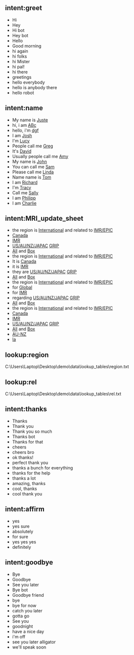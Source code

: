 <!--- Make sure to update this training data file with more training examples from https://forum.rasa.com/t/rasa-starter-pack/704 --> 

## intent:greet
- Hi
- Hey
- Hi bot
- Hey bot
- Hello
- Good morning
- hi again
- hi folks
- hi Mister
- hi pal!
- hi there
- greetings
- hello everybody
- hello is anybody there
- hello robot


## intent:name
- My name is [Juste](name)  <!--- Square brackets contain the value of entity while the text in parentheses is a a label of the entity --> 
- hi, i am [ABc](name)
- hello, i'm [dgf](name)
- I am [Josh](name)
- I'm [Lucy](name)
- People call me [Greg](name)
- It's [David](name)
- Usually people call me [Amy](name)
- My name is [John](name)
- You can call me [Sam](name)
- Please call me [Linda](name)
- Name name is [Tom](name)
- I am [Richard](name)
- I'm [Tracy](name)
- Call me [Sally](name)
- I am [Philipp](name)
- I am [Charlie](name)


## intent:MRI_update_sheet
- the region is [International](region) and related to [IMR/EPIC](rel)
- [Canada](region)
- [IMR](rel)
- [US/AU/NZ/JAPAC](region) [GRIP](rel)
- [All](region) and [Box](rel)
- the region is [International](region) and related to [IMR/EPIC](rel)
- It is [Canada](region)
- it is [IMR](rel)
- they are [US/AU/NZ/JAPAC](region) [GRIP](rel)
- [All](region) and [Box](rel)
- the region is [International](region) and related to [IMR/EPIC](rel)
- for [Global](region)
- for [IMR](rel)
- regarding [US/AU/NZ/JAPAC](region) [GRIP](rel)
- [All](region) and [Box](rel)
- the region is [International](region) and related to [IMR/EPIC](rel)
- [Canada](region)
- [IMR](rel)
- [US/AU/NZ/JAPAC](region) [GRIP](rel)
- [All](region) and [Box](rel)
- [AU-NZ](region)
- [la](region)


## lookup:region
C:\Users\Laptop\Desktop\demo\data\lookup_tables\region.txt

## lookup:rel
C:\Users\Laptop\Desktop\demo\data\lookup_tables\rel.txt

## intent:thanks
- Thanks
- Thank you
- Thank you so much
- Thanks bot
- Thanks for that
- cheers
- cheers bro
- ok thanks!
- perfect thank you
- thanks a bunch for everything
- thanks for the help
- thanks a lot
- amazing, thanks
- cool, thanks
- cool thank you


## intent:affirm
- yes
- yes sure
- absolutely
- for sure
- yes yes yes
- definitely


## intent:goodbye <!--- The label of the intent --> 
- Bye 			<!--- Training examples for intent 'bye'--> 
- Goodbye
- See you later
- Bye bot
- Goodbye friend
- bye
- bye for now
- catch you later
- gotta go
- See you
- goodnight
- have a nice day
- i'm off
- see you later alligator
- we'll speak soon